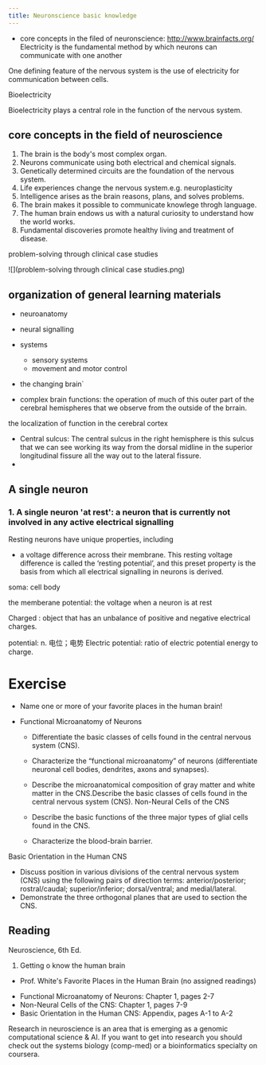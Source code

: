 ```yaml
---
title: Neuronscience basic knowledge
---
```


* core concepts in the filed of neuronscience: <http://www.brainfacts.org/>
Electricity is the fundamental method by which neurons can communicate with one another

One defining feature of the nervous system is the use of electricity for communication between cells.

Bioelectricity

Bioelectricity plays a central role in the function of the nervous system.

## core concepts in the field of neuroscience

1. The brain is the body's most complex organ.
2. Neurons communicate using both electrical and chemical signals.
3. Genetically determined circuits are the foundation of the nervous system.
4. Life experiences change the nervous system.e.g. neuroplasticity
5. Intelligence arises as the brain reasons, plans, and solves problems.
6. The brain makes it possible to communicate knowlege throgh language.
7. The human brain endows us with a natural curiosity to understand how the world works.
8. Fundamental discoveries promote healthy living and treatment of disease.

problem-solving through clinical case studies

![](problem-solving through clinical case studies.png)

## organization of general learning materials

* neuroanatomy
* neural signalling
* systems

  * sensory systems
  * movement and motor control
* the changing brain`
* complex brain functions: the operation of much of this outer part of the cerebral hemispheres that we observe from the outside of the brrain.


the localization of function in the cerebral cortex

* Central sulcus:  The central sulcus in the right hemisphere is this sulcus that we can see working its way from the dorsal midline in the superior longitudinal fissure all the way out to the lateral fissure.
*
## A single neuron

### 1. A single neuron 'at rest': a neuron that is currently not involved in any active electrical signalling

Resting neurons have unique properties, including

* a voltage difference across their membrane. This resting voltage difference is called the ‘resting potential’, and this preset property is the basis from which all electrical signalling in neurons is derived.

soma: cell body

the memberane potential: the voltage when a neuron is at rest

Charged :  object that has an unbalance of positive and negative electrical charges.

potential: n. 电位；电势
Electric potential:  ratio of electric potential energy to charge.

# Exercise

* Name one or more of your favorite places in the human brain!
* Functional Microanatomy of Neurons

    * Differentiate the basic classes of cells found in the central nervous system (CNS).
    * Characterize the “functional microanatomy” of neurons (differentiate neuronal cell bodies, dendrites, axons and synapses).
    * Describe the microanatomical composition of gray matter and white matter in the CNS.Describe the basic classes of cells found in the central nervous system (CNS).
Non-Neural Cells of the CNS

  * Describe the basic functions of the three major types of glial cells found in the CNS.
  * Characterize the blood-brain barrier.

Basic Orientation in the Human CNS

  * Discuss position in various divisions of the central nervous system (CNS) using the following pairs of direction terms: anterior/posterior; rostral/caudal; superior/inferior; dorsal/ventral; and medial/lateral.
* Demonstrate the three orthogonal planes that are used to section the CNS.


## Reading
Neuroscience, 6th Ed.

1. Getting o know the human brain

  - Prof. White's Favorite Places in the Human Brain (no assigned readings)
  * Functional Microanatomy of Neurons: Chapter 1, pages 2-7
  * Non-Neural Cells of the CNS: Chapter 1, pages 7-9
  * Basic Orientation in the Human CNS: Appendix, pages A-1 to A-2


 Research in neuroscience is an area that is emerging as a genomic computational science & AI. If you want to get into research you should check out the systems biology (comp-med) or a bioinformatics specialty on coursera.
